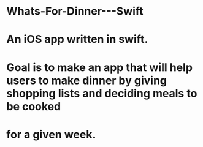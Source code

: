 # Whats-For-Dinner---Swift
# An iOS app written in swift.
#
# Goal is to make an app that will help users to make dinner by giving shopping lists and deciding meals to be cooked
# for a given week. 
